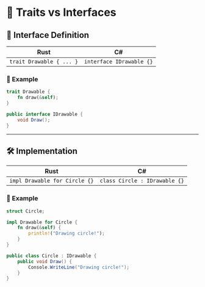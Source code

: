 # 🧩 Traits vs Interfaces

## 🧩 Interface Definition

| Rust                      | C#                      |
|---------------------------|-------------------------|
| `trait Drawable { ... }`  | `interface IDrawable {}`|

### 🧪 Example

```rust
trait Drawable {
    fn draw(&self);
}
```

```csharp
public interface IDrawable {
    void Draw();
}
```

---

## 🛠 Implementation

| Rust                            | C#                             |
|---------------------------------|--------------------------------|
| `impl Drawable for Circle {}`   | `class Circle : IDrawable {}` |

### 🧪 Example

```rust
struct Circle;

impl Drawable for Circle {
    fn draw(&self) {
        println!("Drawing circle!");
    }
}
```

```csharp
public class Circle : IDrawable {
    public void Draw() {
        Console.WriteLine("Drawing circle!");
    }
}
```